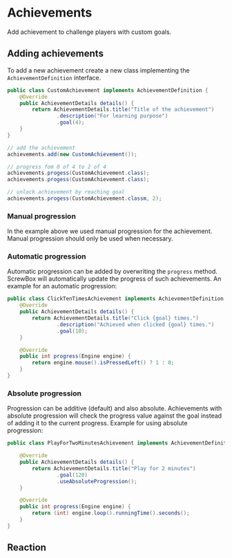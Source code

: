 # Achievements

Add achievement to challenge players with custom goals.

## Adding achievements

To add a new achievement create a new class implementing the `AchievementDefinition` interface.

```java title="CustomAchievement.java"
public class CustomAchievement implements AchievementDefinition {
    @Override
    public AchievementDetails details() {
        return AchievementDetails.title("Title of the achievement")
                .description("For learning purpose")
                .goal(4);
    }
}
```

``` java
// add the achievement
achievements.add(new CustomAchievement());

// progress fom 0 of 4 to 2 of 4
achievements.progess(CustomAchievement.class);
achievements.progess(CustomAchievement.class);

// unlock achievement by reaching goal
achievements.progess(CustomAchievement.classm, 2);
```

### Manual progression

In the example above we used manual progression for the achievement.
Manual progression should only be used when necessary.

### Automatic progression

Automatic progression can be added by overwriting the `progress` method.
ScrewBox will automatically update the progress of such achievements.
An example for an automatic progression:

```java title="ClickTenTimesAchievement.java"
public class ClickTenTimesAchievement implements AchievementDefinition {
    @Override
    public AchievementDetails details() {
        return AchievementDetails.title("Click {goal} times.")
                .description("Achieved when clicked {goal} times.")
                .goal(10);
    }

    @Override
    public int progress(Engine engine) {
        return engine.mouse().isPressedLeft() ? 1 : 0;
    }
}
```

### Absolute progression

Progression can be additive (default) and also absolute.
Achievements with absolute progression will check the progress value against the goal instead of adding it to the
current progress.
Example for using absolute progression:

```java title="PlayForTwoMinutesAchievement.java"
public class PlayForTwoMinutesAchievement implements AchievementDefinition {

    @Override
    public AchievementDetails details() {
        return AchievementDetails.title("Play for 2 minutes")
                .goal(120)
                .useAbsoluteProgression();
    }

    @Override
    public int progress(Engine engine) {
        return (int) engine.loop().runningTime().seconds();
    }
}
```

## Reaction